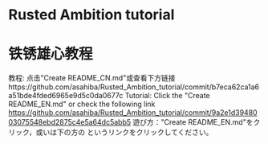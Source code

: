 # Rusted Ambition tutorial
# 铁锈雄心教程
教程: 点击"Create README_CN.md"或查看下方链接https://github.com/asahiba/Rusted_Ambition_tutorial/commit/b7eca62ca1a6a51bde4fded6965e9d5c0da0677c
Tutorial: Click the "Create README_EN.md" or check the following link https://github.com/asahiba/Rusted_Ambition_tutorial/commit/9a2e1d3948003075548ebd2875c4e5a64dc5abb5
遊び方："Create README_EN.md"をクリック，或いは下の方の  というリンクをクリックしてください。
